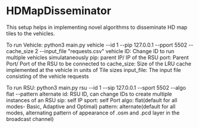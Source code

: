 # HDMapDisseminator
This setup helps in implementing novel algorithms to disseminate HD map tiles to the vehicles.

To run Vehicle:
python3 main.py vehicle --id 1 --pip 127.0.0.1 --pport 5502 --cache_size 2 --input_file "requests.csv"
  vehicle ID: Change ID to run multiple vehicles simulataneously
  pip: parent IP/ IP of the RSU 
  port: Parent Port/ Port of the RSU to be connected to
  cache_size: Size of the LRU cache implemented at the vehicle in units of Tile sizes
  input_file: The input file consisting of the vehicle requests
  




To run RSU:
python3 main.py rsu --id 1 --sip 127.0.0.1 --sport 5502 --algo flat --pattern alternate
  id: RSU ID, can change IDs to create multiple instances of an RSU
  sip: self IP
  sport: self Port
  algo: flat(default for all modes- Basic, Adaptive and Optimal)
  pattern: alternate(default for all modes, alternating pattern of appearance of .osm and .pcd layer in the broadcast channel)
